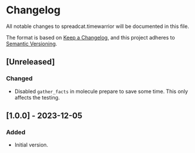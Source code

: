 # Changelog

All notable changes to spreadcat.timewarrior will be documented in this file.

The format is based on [Keep a Changelog](https://keepachangelog.com/en/1.0.0/),
and this project adheres to [Semantic Versioning](https://semver.org/spec/v2.0.0.html).

## [Unreleased]

### Changed

* Disabled `gather_facts` in molecule prepare to save some time. This only affects the testing.

## [1.0.0] - 2023-12-05

### Added

* Initial version.

